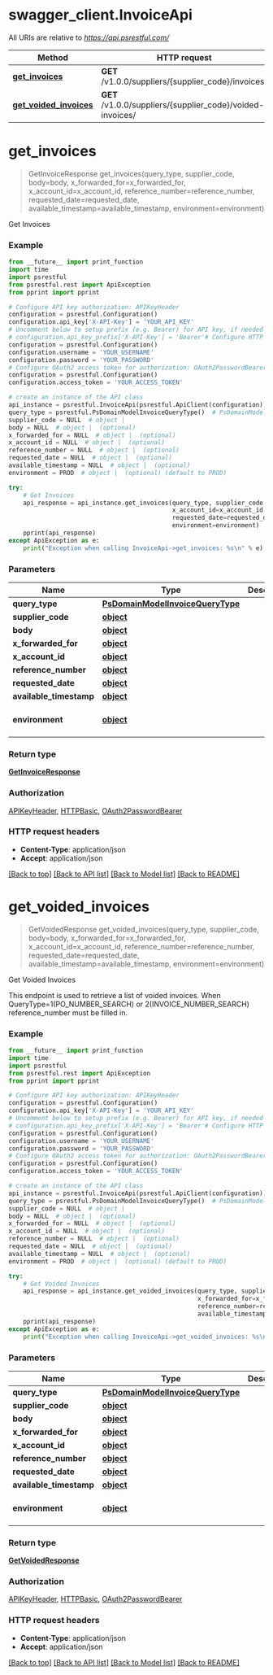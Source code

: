 # swagger_client.InvoiceApi

All URIs are relative to *https://api.psrestful.com/*

Method | HTTP request | Description
------------- | ------------- | -------------
[**get_invoices**](InvoiceApi.md#get_invoices) | **GET** /v1.0.0/suppliers/{supplier_code}/invoices/ | Get Invoices
[**get_voided_invoices**](InvoiceApi.md#get_voided_invoices) | **GET** /v1.0.0/suppliers/{supplier_code}/voided-invoices/ | Get Voided Invoices

# **get_invoices**
> GetInvoiceResponse get_invoices(query_type, supplier_code, body=body, x_forwarded_for=x_forwarded_for, x_account_id=x_account_id, reference_number=reference_number, requested_date=requested_date, available_timestamp=available_timestamp, environment=environment)

Get Invoices

### Example

```python
from __future__ import print_function
import time
import psrestful
from psrestful.rest import ApiException
from pprint import pprint

# Configure API key authorization: APIKeyHeader
configuration = psrestful.Configuration()
configuration.api_key['X-API-Key'] = 'YOUR_API_KEY'
# Uncomment below to setup prefix (e.g. Bearer) for API key, if needed
# configuration.api_key_prefix['X-API-Key'] = 'Bearer'# Configure HTTP basic authorization: HTTPBasic
configuration = psrestful.Configuration()
configuration.username = 'YOUR_USERNAME'
configuration.password = 'YOUR_PASSWORD'
# Configure OAuth2 access token for authorization: OAuth2PasswordBearer
configuration = psrestful.Configuration()
configuration.access_token = 'YOUR_ACCESS_TOKEN'

# create an instance of the API class
api_instance = psrestful.InvoiceApi(psrestful.ApiClient(configuration))
query_type = psrestful.PsDomainModelInvoiceQueryType()  # PsDomainModelInvoiceQueryType | 
supplier_code = NULL  # object | 
body = NULL  # object |  (optional)
x_forwarded_for = NULL  # object |  (optional)
x_account_id = NULL  # object |  (optional)
reference_number = NULL  # object |  (optional)
requested_date = NULL  # object |  (optional)
available_timestamp = NULL  # object |  (optional)
environment = PROD  # object |  (optional) (default to PROD)

try:
    # Get Invoices
    api_response = api_instance.get_invoices(query_type, supplier_code, body=body, x_forwarded_for=x_forwarded_for,
                                             x_account_id=x_account_id, reference_number=reference_number,
                                             requested_date=requested_date, available_timestamp=available_timestamp,
                                             environment=environment)
    pprint(api_response)
except ApiException as e:
    print("Exception when calling InvoiceApi->get_invoices: %s\n" % e)
```

### Parameters

Name | Type | Description  | Notes
------------- | ------------- | ------------- | -------------
 **query_type** | [**PsDomainModelInvoiceQueryType**](.md)|  | 
 **supplier_code** | [**object**](.md)|  | 
 **body** | [**object**](object.md)|  | [optional] 
 **x_forwarded_for** | [**object**](.md)|  | [optional] 
 **x_account_id** | [**object**](.md)|  | [optional] 
 **reference_number** | [**object**](.md)|  | [optional] 
 **requested_date** | [**object**](.md)|  | [optional] 
 **available_timestamp** | [**object**](.md)|  | [optional] 
 **environment** | [**object**](.md)|  | [optional] [default to PROD]

### Return type

[**GetInvoiceResponse**](GetInvoiceResponse.md)

### Authorization

[APIKeyHeader](../README.md#APIKeyHeader), [HTTPBasic](../README.md#HTTPBasic), [OAuth2PasswordBearer](../README.md#OAuth2PasswordBearer)

### HTTP request headers

 - **Content-Type**: application/json
 - **Accept**: application/json

[[Back to top]](#) [[Back to API list]](../README.md#documentation-for-api-endpoints) [[Back to Model list]](../README.md#documentation-for-models) [[Back to README]](../README.md)

# **get_voided_invoices**
> GetVoidedResponse get_voided_invoices(query_type, supplier_code, body=body, x_forwarded_for=x_forwarded_for, x_account_id=x_account_id, reference_number=reference_number, requested_date=requested_date, available_timestamp=available_timestamp, environment=environment)

Get Voided Invoices

This endpoint is used to retrieve a list of voided invoices. When QueryType=1(PO_NUMBER_SEARCH) or 2(INVOICE_NUMBER_SEARCH) reference_number must be filled in.

### Example

```python
from __future__ import print_function
import time
import psrestful
from psrestful.rest import ApiException
from pprint import pprint

# Configure API key authorization: APIKeyHeader
configuration = psrestful.Configuration()
configuration.api_key['X-API-Key'] = 'YOUR_API_KEY'
# Uncomment below to setup prefix (e.g. Bearer) for API key, if needed
# configuration.api_key_prefix['X-API-Key'] = 'Bearer'# Configure HTTP basic authorization: HTTPBasic
configuration = psrestful.Configuration()
configuration.username = 'YOUR_USERNAME'
configuration.password = 'YOUR_PASSWORD'
# Configure OAuth2 access token for authorization: OAuth2PasswordBearer
configuration = psrestful.Configuration()
configuration.access_token = 'YOUR_ACCESS_TOKEN'

# create an instance of the API class
api_instance = psrestful.InvoiceApi(psrestful.ApiClient(configuration))
query_type = psrestful.PsDomainModelInvoiceQueryType()  # PsDomainModelInvoiceQueryType | 
supplier_code = NULL  # object | 
body = NULL  # object |  (optional)
x_forwarded_for = NULL  # object |  (optional)
x_account_id = NULL  # object |  (optional)
reference_number = NULL  # object |  (optional)
requested_date = NULL  # object |  (optional)
available_timestamp = NULL  # object |  (optional)
environment = PROD  # object |  (optional) (default to PROD)

try:
    # Get Voided Invoices
    api_response = api_instance.get_voided_invoices(query_type, supplier_code, body=body,
                                                    x_forwarded_for=x_forwarded_for, x_account_id=x_account_id,
                                                    reference_number=reference_number, requested_date=requested_date,
                                                    available_timestamp=available_timestamp, environment=environment)
    pprint(api_response)
except ApiException as e:
    print("Exception when calling InvoiceApi->get_voided_invoices: %s\n" % e)
```

### Parameters

Name | Type | Description  | Notes
------------- | ------------- | ------------- | -------------
 **query_type** | [**PsDomainModelInvoiceQueryType**](.md)|  | 
 **supplier_code** | [**object**](.md)|  | 
 **body** | [**object**](object.md)|  | [optional] 
 **x_forwarded_for** | [**object**](.md)|  | [optional] 
 **x_account_id** | [**object**](.md)|  | [optional] 
 **reference_number** | [**object**](.md)|  | [optional] 
 **requested_date** | [**object**](.md)|  | [optional] 
 **available_timestamp** | [**object**](.md)|  | [optional] 
 **environment** | [**object**](.md)|  | [optional] [default to PROD]

### Return type

[**GetVoidedResponse**](GetVoidedResponse.md)

### Authorization

[APIKeyHeader](../README.md#APIKeyHeader), [HTTPBasic](../README.md#HTTPBasic), [OAuth2PasswordBearer](../README.md#OAuth2PasswordBearer)

### HTTP request headers

 - **Content-Type**: application/json
 - **Accept**: application/json

[[Back to top]](#) [[Back to API list]](../README.md#documentation-for-api-endpoints) [[Back to Model list]](../README.md#documentation-for-models) [[Back to README]](../README.md)

